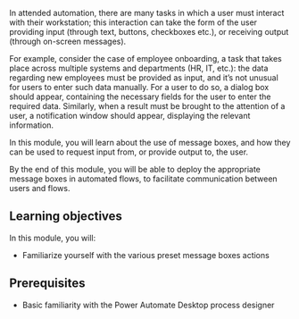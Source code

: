 In attended automation, there are many tasks in which a user must interact with their workstation; this interaction can take the form of the user providing input (through text, buttons, checkboxes etc.), or receiving output (through on-screen messages).

For example, consider the case of employee onboarding, a task that takes place across multiple systems and departments (HR, IT, etc.): the data regarding new employees must be provided as input, and it’s not unusual for users to enter such data manually. For a user to do so, a dialog box should appear, containing the necessary fields for the user to enter the required data. Similarly, when a result must be brought to the attention of a user, a notification window should appear, displaying the relevant information.

In this module, you will learn about the use of message boxes, and how they can be used to request input from, or provide output to, the user.

By the end of this module, you will be able to deploy the appropriate message boxes in automated flows, to facilitate communication between users and flows.

## Learning objectives

In this module, you will:
* Familiarize yourself with the various preset message boxes actions

## Prerequisites
* Basic familiarity with the Power Automate Desktop process designer 
